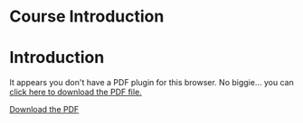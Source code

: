 # Course Introduction


<!-- <div class="wrapper"> -->
<!-- <div class="h_iframe"> -->
<!-- <iframe src="00_CourseIntroduction/00_CourseIntroduction.html" frameborder="0" align="center" allowfullscreen></iframe> -->
<!-- </div> -->
<!-- Click on presentation then use arrow keys to progress. -->
<!-- </div> -->


# Introduction

<object data="00_CourseIntroduction/Intro.pdf" type="application/pdf" width="100%" height="600px"> 
  <p>It appears you don't have a PDF plugin for this browser.
   No biggie... you can <a href="00_CourseIntroduction/Intro.pdf">click here to
  download the PDF file.</a></p>  
 </object>
 </div>
 <p><a href="00_CourseIntroduction/Intro.pdf">Download the PDF</a></p>  
